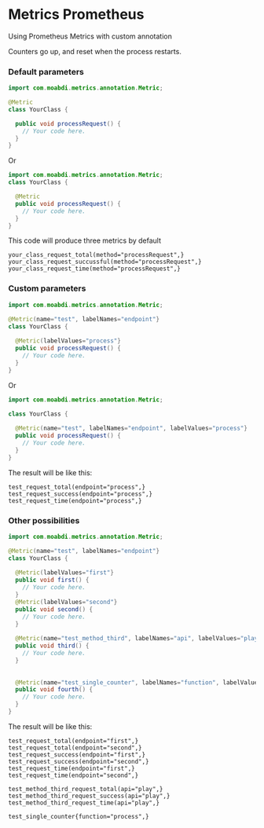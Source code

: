 # Metrics Prometheus
Using Prometheus Metrics with custom annotation

Counters go up, and reset when the process restarts.


### Default parameters

```java
import com.moabdi.metrics.annotation.Metric;

@Metric
class YourClass {

  public void processRequest() {
    // Your code here.
  }
}
```
Or

```java
import com.moabdi.metrics.annotation.Metric;
class YourClass {

  @Metric
  public void processRequest() {
    // Your code here.
  }
}
```
This code will produce three metrics by default 
```
your_class_request_total(method="processRequest",} 
your_class_request_succussful(method="processRequest",}  
your_class_request_time(method="processRequest",}
```


### Custom parameters

```java
import com.moabdi.metrics.annotation.Metric;

@Metric(name="test", labelNames="endpoint"}
class YourClass {
  
  @Metric(labelValues="process"}
  public void processRequest() {
    // Your code here.
  }
}
```

Or

```java
import com.moabdi.metrics.annotation.Metric;

class YourClass {
  
  @Metric(name="test", labelNames="endpoint", labelValues="process"}
  public void processRequest() {
    // Your code here.
  }
}
```


The result will be like this: 
```
test_request_total(endpoint="process",} 
test_request_success(endpoint="process",}  
test_request_time(endpoint="process",}
```

### Other possibilities

```java
import com.moabdi.metrics.annotation.Metric;

@Metric(name="test", labelNames="endpoint"}
class YourClass {
  
  @Metric(labelValues="first"}
  public void first() {
    // Your code here.
  }
  @Metric(labelValues="second"}
  public void second() {
    // Your code here.
  }
  
  @Metric(name="test_method_third", labelNames="api", labelValues="play"}
  public void third() {
    // Your code here.
  }
  
  
  @Metric(name="test_single_counter", labelNames="function", labelValues="process", counterType=Metric.CounterType.SUCCESS}
  public void fourth() {
    // Your code here.
  }
}
```


The result will be like this:
```
test_request_total(endpoint="first",} 
test_request_total(endpoint="second",} 
test_request_success(endpoint="first",}  
test_request_success(endpoint="second",}  
test_request_time(endpoint="first",}
test_request_time(endpoint="second",}

test_method_third_request_total(api="play",} 
test_method_third_request_success(api="play",}  
test_method_third_request_time(api="play",}

test_single_counter{function="process",} 
```

